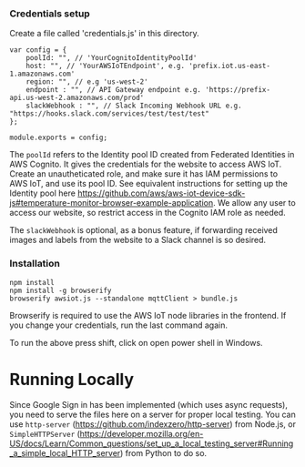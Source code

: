 
### Credentials setup
Create a file called 'credentials.js' in this directory.
```
var config = {
	poolId: "", // 'YourCognitoIdentityPoolId'
	host: "", // 'YourAWSIoTEndpoint', e.g. 'prefix.iot.us-east-1.amazonaws.com'
	region: "", // e.g 'us-west-2'
	endpoint : "", // API Gateway endpoint e.g. 'https://prefix-api.us-west-2.amazonaws.com/prod'
	slackWebhook : "", // Slack Incoming Webhook URL e.g. "https://hooks.slack.com/services/test/test/test" 
};

module.exports = config;
```

The `poolId` refers to the Identity pool ID created from Federated Identities in AWS Cognito. It gives the credentials for the website to access AWS IoT. Create an unautheticated role, and make sure it has IAM permissions to AWS IoT, and use its pool ID. See equivalent instructions for setting up the Identity pool here https://github.com/aws/aws-iot-device-sdk-js#temperature-monitor-browser-example-application. We allow any user to access our website, so restrict access in the Cognito IAM role as needed. 

The `slackWebhook` is optional, as a bonus feature, if forwarding received images and labels from the website to a Slack channel is so desired. 

### Installation
```
npm install
npm install -g browserify
browserify awsiot.js --standalone mqttClient > bundle.js
```
Browserify is required to use the AWS IoT node libraries in the frontend. If you change your credentials, run the last command again.

To run the above press shift, click on open power shell in Windows.

# Running Locally 
Since Google Sign in has been implemented (which uses async requests), you need to serve the files here on a server for proper local testing. You can use `http-server` (https://github.com/indexzero/http-server) from Node.js, or `SimpleHTTPServer` (https://developer.mozilla.org/en-US/docs/Learn/Common_questions/set_up_a_local_testing_server#Running_a_simple_local_HTTP_server) from Python to do so. 
